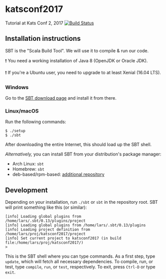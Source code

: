 # katsconf2017

Tutorial at Kats Conf 2, 2017 [![Build Status](https://travis-ci.org/larsrh/katsconf2017.svg?branch=master)](https://travis-ci.org/larsrh/katsconf2017)

## Installation instructions

SBT is the "Scala Build Tool".
We will use it to compile & run our code.

:exclamation: You need a working installation of Java 8 (OpenJDK or Oracle JDK).

:exclamation: If you're a Ubuntu user, you need to upgrade to at least Xenial (16.04 LTS).

### Windows

Go to the [SBT download page](http://www.scala-sbt.org/download.html) and install it from there.

### Linux/macOS

Run the following commands:

```
$ ./setup
$ ./sbt
```

After downloading the entire Internet, this should load up the SBT shell.

_Alternatively,_ you can install SBT from your distribution's package manager:
- Arch Linux: `sbt`
- Homebrew: `sbt`
- deb-based/rpm-based: [additional repository](http://www.scala-sbt.org/download.html)

## Development

Depending on your installation, run `./sbt` or `sbt` in the repository root.
SBT will print something like this (or similar):

```
[info] Loading global plugins from /home/lars/.sbt/0.13/plugins/project
[info] Loading global plugins from /home/lars/.sbt/0.13/plugins
[info] Loading project definition from /home/lars/proj/katsconf2017/project
[info] Set current project to katsconf2017 (in build file:/home/lars/proj/katsconf2017/)
>
```

This is the SBT shell where you can type commands.
As a first step, type `update`, which will fetch all necessary dependencies.
To compile, run, or test, type `compile`, `run`, or `test`, respectively.
To exit, press `Ctrl-D` or type `exit`.
